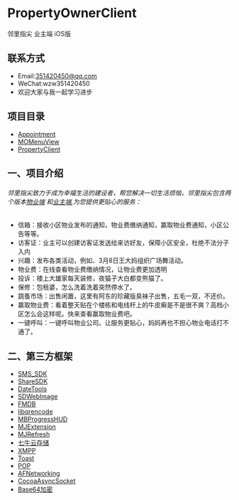 # PropertyOwnerClient
邻里指尖 业主端 iOS版

## 联系方式 
* Email:351420450@qq.com
* WeChat:wzw351420450 
* 欢迎大家与我一起学习进步

## 项目目录
* [Appointment](https://github.com/MoPellet/Appointment)
* [MOMenuView](https://github.com/MoPellet/MOMenuView)
* [PropertyClient](https://github.com/MoPellet/PropertyClient) 

一、项目介绍 
-----------
###### 邻里指尖致力于成为幸福生活的建设者，帮您解决一切生活烦恼，邻里指尖包含两个版本[物业端](https://github.com/MoPellet/PropertyClient) 和[业主端](https://github.com/MoPellet/PropertyOwnerClient),为您提供更贴心的服务：
* 信箱：接收小区物业发布的通知，物业费缴纳通知，赢取物业费通知，小区公告等等。
* 访客证：业主可以创建访客证发送给来访好友，保障小区安全，杜绝不法分子入内
* 兴趣：发布各类活动，例如、3月8日王大妈组织广场舞活动。
* 物业费：在线查看物业费缴纳情况，让物业费更加透明
* 投诉：楼上大雄家每天装修，夜猫子大白都变熊猫了。
* 保修：包租婆，怎么洗着洗着突然停水了。
* 跳蚤市场：出售闲置，这里有阿东的珍藏版臭袜子出售，五毛一双，不还价。
* 赢取物业费：看着整天贴在个楼栋和电线杆上的牛皮癣是不是很不爽？高档小区怎么会这样呢。快来查看赢取物业费吧。
* 一键呼叫：一键呼叫物业公司。让服务更贴心，妈妈再也不担心物业电话打不通了。

二、第三方框架
-------------
* [SMS_SDK](http://sms.mob.com/#/sms)
* [ShareSDK](http://sms.mob.com/#/downloadDetail/ShareSDK/ios)
* [DateTools]()
* [SDWebImage]()
* [FMDB]()
* [libqrencode]()
* [MBProgressHUD]()
* [MJExtension]()
* [MJRefresh]()
* [七牛云存储]()
* [XMPP]()
* [Toast]()
* [POP]()
* [AFNetworking]()
* [CocoaAsyncSocket]()
* [Base64加密]()

